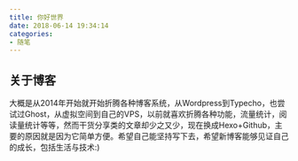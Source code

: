 ```yaml
---
title: 你好世界
date: 2018-06-14 19:34:14
categories:
- 随笔
---
```


<!--more-->

## 关于博客

大概是从2014年开始就开始折腾各种博客系统，从Wordpress到Typecho，也尝试过Ghost，从虚拟空间到自己的VPS，以前就喜欢折腾各种功能，流量统计，阅读量统计等等，然而干货分享类的文章却少之又少，现在换成Hexo+Github，主要的原因就是因为它简单方便。希望自己能坚持写下去，希望新博客能够见证自己的成长，包括生活与技术:)